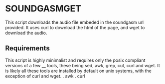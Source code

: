 # SOUNDGASMGET

This script downloads the audio file embeded in the soundgasm url provided. It uses curl to download the html of the page, and wget to download the audio.

## Requirements
This script is highly minimalist and requires only the posix compliant versions of a few __ tools, these being sed, awk, grep, cut, curl and wget.
It is likely all these tools are installed by default on unix systems, with the exception of curl and wget.
. awk 
. curl
